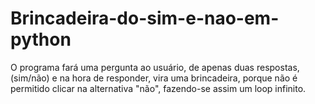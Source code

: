 # Brincadeira-do-sim-e-nao-em-python
O programa fará uma pergunta ao usuário, de apenas duas respostas, (sim/não) e na hora de responder, vira uma brincadeira, porque não é permitido clicar na alternativa "não", fazendo-se assim um loop infinito.
